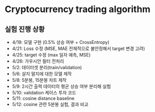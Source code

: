 # Cryptocurrency trading algorithm

## 실험 진행 상황

- 4/19: 모델 구현 (0.5% 상승 여부 + CrossEntropy)
- 4/21: Loss 수정 (MSE, MAE 전체적으로 불안정해서 target 변경 고려)
- 4/25: target 수정 (max 일자 예측, MSE)
- 4/26: 가우시안 필터 전처리
- 5/2: 데이터셋 분리(train/validation)
- 5/6: 살지 말지에 대한 모델 제작
- 5/8: 5분봉, 15분봉 차트 제작
- 5/9: 2시간 출력 데이터의 평균 상승 여부 분리해 실험 
- 5/10: validation 케이스 투자 코드
- 5/11: cosine distance baseline
- 5/12: cosine 관련 5분봉 실험, 결과 비교